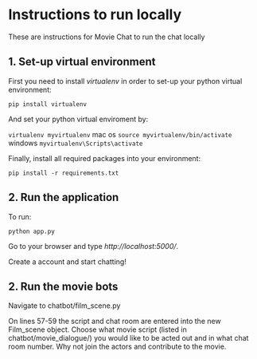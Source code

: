 # Instructions to run locally
These are instructions for Movie Chat to run the chat locally
## 1. Set-up virtual environment 

First you need to install *virtualenv* in order to set-up your python virtual environment:

`pip install virtualenv`

And set your python virtual enviroment by:

`virtualenv myvirtualenv`
mac os
`source myvirtualenv/bin/activate`
windows
`myvirtualenv\Scripts\activate`


Finally, install all required packages into your environment:

`pip install -r requirements.txt`

## 2. Run the application

To run:

`python app.py`

Go to your browser and type *http://localhost:5000/*.

Create a account and start chatting!

## 2. Run the movie bots

Navigate to chatbot/film_scene.py

On lines 57-59 the script and chat room are entered into the new Film_scene object. Choose what movie script (listed in chatbot/movie_dialogue/) you would like to be acted out and in what chat room number. Why not join the actors and contribute to the movie.
